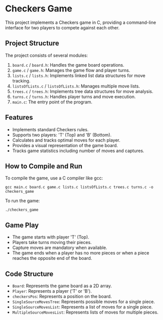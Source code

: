 # Checkers Game

This project implements a Checkers game in C, providing a command-line interface for two players to compete against each other.

## Project Structure

The project consists of several modules:

1. `board.c` / `board.h`: Handles the game board operations.
2. `game.c` / `game.h`: Manages the game flow and player turns.
3. `lists.c` / `lists.h`: Implements linked list data structures for move tracking.
4. `listsOfLists.c` / `listsOfLists.h`: Manages multiple move lists.
5. `trees.c` / `trees.h`: Implements tree data structures for move analysis.
6. `turns.c` / `turns.h`: Handles player turns and move execution.
7. `main.c`: The entry point of the program.

## Features

- Implements standard Checkers rules.
- Supports two players: 'T' (Top) and 'B' (Bottom).
- Calculates and tracks optimal moves for each player.
- Provides a visual representation of the game board.
- Tracks game statistics including number of moves and captures.

## How to Compile and Run

To compile the game, use a C compiler like gcc:

```
gcc main.c board.c game.c lists.c listsOfLists.c trees.c turns.c -o checkers_game
```

To run the game:

```
./checkers_game
```

## Game Play

- The game starts with player 'T' (Top).
- Players take turns moving their pieces.
- Capture moves are mandatory when available.
- The game ends when a player has no more pieces or when a piece reaches the opposite end of the board.

## Code Structure

- `Board`: Represents the game board as a 2D array.
- `Player`: Represents a player ('T' or 'B').
- `checkersPos`: Represents a position on the board.
- `SingleSourceMovesTree`: Represents possible moves for a single piece.
- `SingleSourceMovesList`: Represents a list of moves for a single piece.
- `MultipleSourceMovesList`: Represents lists of moves for multiple pieces.

